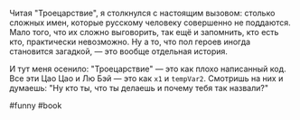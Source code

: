 Читая "Троецарствие", я столкнулся с настоящим вызовом: столько сложных имен, которые русскому человеку совершенно не поддаются. Мало того, что их сложно выговорить, так ещё и запомнить, кто есть кто, практически невозможно. Ну а то, что пол героев иногда становится загадкой, — это вообще отдельная история.

И тут меня осенило: "Троецарствие" — это как плохо написанный код. Все эти Цао Цао и Лю Бэй — это как `x1` и `tempVar2`. Смотришь на них и думаешь: "Ну кто ты, что ты делаешь и почему тебя так назвали?"

#funny #book
